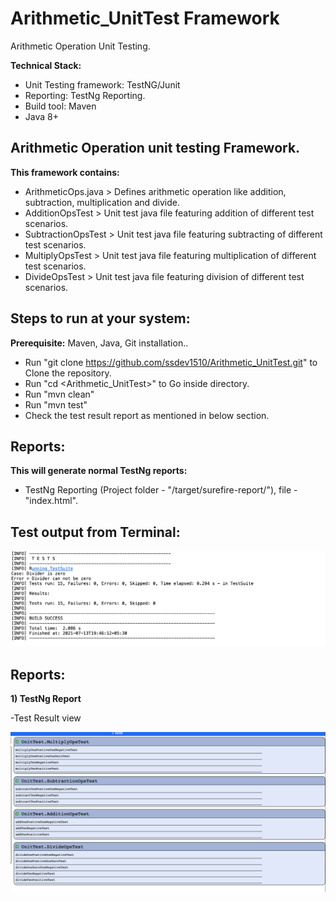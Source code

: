 # Arithmetic_UnitTest Framework
Arithmetic Operation Unit Testing.

**Technical Stack:**

- Unit Testing framework: TestNG/Junit
- Reporting: TestNg Reporting.
- Build tool: Maven
- Java 8+

## Arithmetic Operation unit testing Framework.
  **This framework contains:**
- ArithmeticOps.java > Defines arithmetic operation like addition, subtraction, multiplication and divide.
- AdditionOpsTest > Unit test java file featuring addition of different test scenarios.
- SubtractionOpsTest > Unit test java file featuring subtracting of different test scenarios.
- MultiplyOpsTest > Unit test java file featuring multiplication of different test scenarios.
- DivideOpsTest > Unit test java file featuring division of different test scenarios.


## **Steps to run at your system:**
**Prerequisite:** Maven, Java, Git installation..

- Run "git clone <https://github.com/ssdev1510/Arithmetic_UnitTest.git>" to Clone the repository.
- Run "cd <Arithmetic_UnitTest>" to Go inside directory.
- Run "mvn clean"
- Run "mvn test"
- Check the test result report as mentioned in below section.

## **Reports:** 
  **This will generate normal TestNg reports:**
- TestNg Reporting (Project folder - "/target/surefire-report/"), file - "index.html".


## **Test output from Terminal:**

<kbd>![Alt text](/readmeImages/buildSuccess.png?raw=true)</kbd>

## **Reports**:

**1) TestNg Report**

-Test Result view

![Alt text](/readmeImages/testngreport.png?raw=true)

